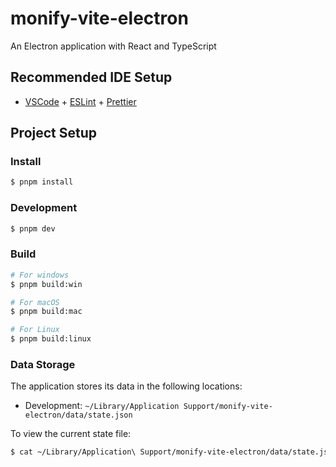 # monify-vite-electron

An Electron application with React and TypeScript

## Recommended IDE Setup

- [VSCode](https://code.visualstudio.com/) + [ESLint](https://marketplace.visualstudio.com/items?itemName=dbaeumer.vscode-eslint) + [Prettier](https://marketplace.visualstudio.com/items?itemName=esbenp.prettier-vscode)

## Project Setup

### Install

```bash
$ pnpm install
```

### Development

```bash
$ pnpm dev
```

### Build

```bash
# For windows
$ pnpm build:win

# For macOS
$ pnpm build:mac

# For Linux
$ pnpm build:linux
```

### Data Storage

The application stores its data in the following locations:

- Development: `~/Library/Application Support/monify-vite-electron/data/state.json`

To view the current state file:

```bash
$ cat ~/Library/Application\ Support/monify-vite-electron/data/state.json
```
